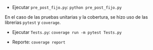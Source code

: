- Ejecutar `pre_post_fijo.py`:
    `python pre_post_fijo.py`

En el caso de las pruebas unitarias y la cobertura, se hizo uso de las librerias `pytest` y `coverage`.
- Ejecutar `Tests.py`: 
    `coverage run -m pytest Tests.py`

- Reporte:
    `coverage report`